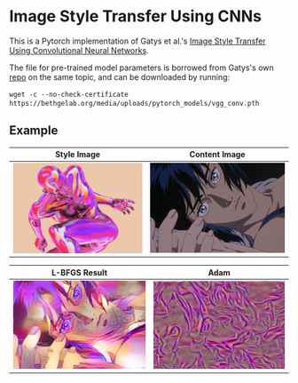 # Image Style Transfer Using CNNs

This is a Pytorch implementation of Gatys et al.'s [Image Style Transfer Using Convolutional Neural Networks](https://www.cv-foundation.org/openaccess/content_cvpr_2016/papers/Gatys_Image_Style_Transfer_CVPR_2016_paper.pdf).

The file for pre-trained model parameters is borrowed from Gatys's own [repo](https://github.com/leongatys/PytorchNeuralStyleTransfer) on the same topic, and  can be downloaded by running:
```
wget -c --no-check-certificate https://bethgelab.org/media/uploads/pytorch_models/vgg_conv.pth
```

## Example

Style Image |  Content Image
:----------:|:---------------:
![](./style_images/vasjen_catro.png) | ![](./content_images/gits.jpg)

L-BFGS Result |  Adam
:------------:|:---------------:
![](./results/out-lbfgs.png) | ![](./results/out-adam.png)
